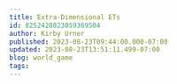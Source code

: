 ```yaml
---
title: Extra-Dimensional ETs
id: 8252428823059369504
author: Kirby Urner
published: 2023-08-23T09:44:00.000-07:00
updated: 2023-08-23T13:51:11.499-07:00
blog: world_game
tags: 
---
```


